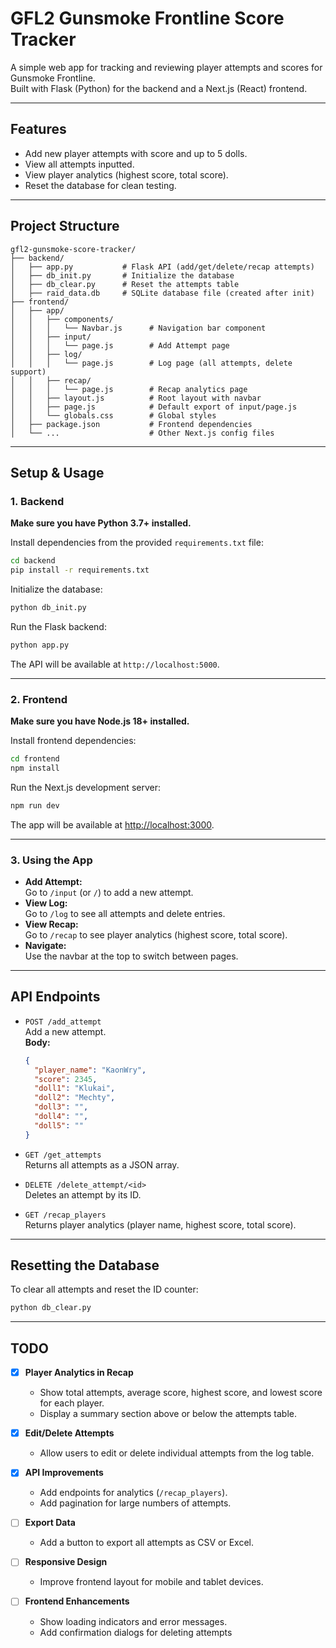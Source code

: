 # GFL2 Gunsmoke Frontline Score Tracker

A simple web app for tracking and reviewing player attempts and scores for Gunsmoke Frontline.  
Built with Flask (Python) for the backend and a Next.js (React) frontend.

---

## Features

- Add new player attempts with score and up to 5 dolls.
- View all attempts inputted.
- View player analytics (highest score, total score).
- Reset the database for clean testing.

---

## Project Structure

```
gfl2-gunsmoke-score-tracker/
├── backend/
│   ├── app.py           # Flask API (add/get/delete/recap attempts)
│   ├── db_init.py       # Initialize the database
│   ├── db_clear.py      # Reset the attempts table
│   ├── raid_data.db     # SQLite database file (created after init)
├── frontend/
│   ├── app/
│   │   ├── components/
│   │   │   └── Navbar.js      # Navigation bar component
│   │   ├── input/
│   │   │   └── page.js        # Add Attempt page
│   │   ├── log/
│   │   │   └── page.js        # Log page (all attempts, delete support)
│   │   ├── recap/
│   │   │   └── page.js        # Recap analytics page
│   │   ├── layout.js          # Root layout with navbar
│   │   ├── page.js            # Default export of input/page.js
│   │   └── globals.css        # Global styles
│   ├── package.json           # Frontend dependencies
│   └── ...                    # Other Next.js config files
```

---

## Setup & Usage

### 1. Backend

**Make sure you have Python 3.7+ installed.**

Install dependencies from the provided `requirements.txt` file:

```sh
cd backend
pip install -r requirements.txt
```

Initialize the database:

```sh
python db_init.py
```

Run the Flask backend:

```sh
python app.py
```
The API will be available at `http://localhost:5000`.

---

### 2. Frontend

**Make sure you have Node.js 18+ installed.**

Install frontend dependencies:

```sh
cd frontend
npm install
```

Run the Next.js development server:

```sh
npm run dev
```
The app will be available at [http://localhost:3000](http://localhost:3000).

---

### 3. Using the App

- **Add Attempt:**  
  Go to `/input` (or `/`) to add a new attempt.
- **View Log:**  
  Go to `/log` to see all attempts and delete entries.
- **View Recap:**  
  Go to `/recap` to see player analytics (highest score, total score).
- **Navigate:**  
  Use the navbar at the top to switch between pages.

---

## API Endpoints

- `POST /add_attempt`  
  Add a new attempt.  
  **Body:**  
  ```json
  {
    "player_name": "KaonWry",
    "score": 2345,
    "doll1": "Klukai",
    "doll2": "Mechty",
    "doll3": "",
    "doll4": "",
    "doll5": ""
  }
  ```

- `GET /get_attempts`  
  Returns all attempts as a JSON array.

- `DELETE /delete_attempt/<id>`  
  Deletes an attempt by its ID.

- `GET /recap_players`  
  Returns player analytics (player name, highest score, total score).

---

## Resetting the Database

To clear all attempts and reset the ID counter:

```sh
python db_clear.py
```

---

## TODO

- [x] **Player Analytics in Recap**
  - Show total attempts, average score, highest score, and lowest score for each player.
  - Display a summary section above or below the attempts table.

- [x] **Edit/Delete Attempts**
  - Allow users to edit or delete individual attempts from the log table.

- [x] **API Improvements**
  - Add endpoints for analytics (`/recap_players`).
  - Add pagination for large numbers of attempts.

- [ ] **Export Data**
  - Add a button to export all attempts as CSV or Excel.

- [ ] **Responsive Design**
  - Improve frontend layout for mobile and tablet devices.

- [ ] **Frontend Enhancements**
  - Show loading indicators and error messages.
  - Add confirmation dialogs for deleting attempts
